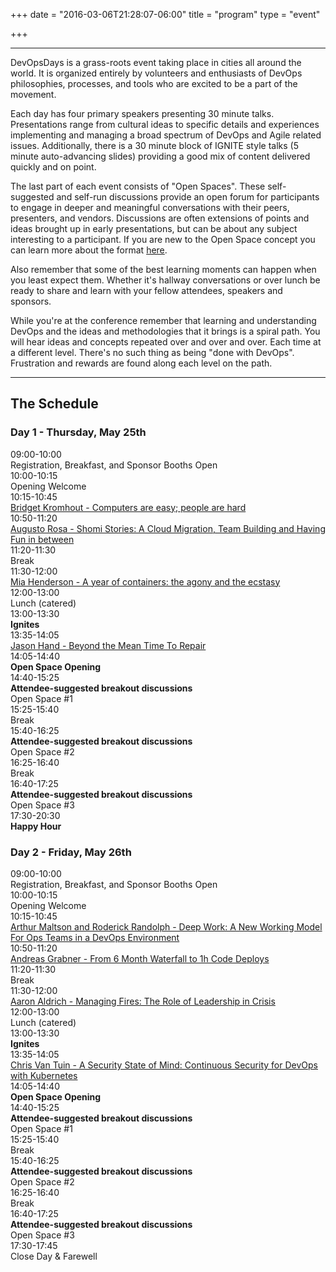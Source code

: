 +++
date = "2016-03-06T21:28:07-06:00"
title = "program"
type = "event"

+++

<hr />
<div><p>DevOpsDays is a grass-roots event taking place in cities all around the world. It is organized entirely by volunteers and enthusiasts of DevOps philosophies, processes, and tools who are excited to be a part of the movement.</p>

<p>Each day has four primary speakers presenting 30 minute talks. Presentations range from cultural ideas to specific details and experiences implementing and managing a broad spectrum of DevOps and Agile related issues. Additionally, there is a 30 minute block of IGNITE style talks (5 minute auto-advancing slides) providing a good mix of content delivered quickly and on point.</p>

<p>The last part of each event consists of "Open Spaces". These self-suggested and self-run discussions provide an open forum for participants to engage in deeper and meaningful conversations with their peers, presenters, and vendors. Discussions are often extensions of points and ideas brought up in early presentations, but can be about any subject interesting to a participant. If you are new to the Open Space concept you can learn more about the format <a href="/pages/open-space-format">here</a>.</p>

<p>Also remember that some of the best learning moments can happen when you least expect them. Whether it's hallway conversations or over lunch be ready to share and learn with your fellow attendees, speakers and sponsors.</p>

<p>While you're at the conference remember that learning and understanding DevOps and the ideas and methodologies that it brings is a spiral path. You will hear ideas and concepts repeated over and over and over. Each time at a different level. There's no such thing as being "done with DevOps". Frustration and rewards are found along each level on the path.</p></div>

<hr />

<div class = "row">
  <div class = "col-md-12 col-md-offset-4">
    <h2>The Schedule</h2>
  </div>
</div>

<div class = "row">
  <div class = "col-md-6">
    <div class = "row">
      <div class = "col-md-12">
        <h3>Day 1 - Thursday, May 25th</h3>
      </div>
    </div>
    <!-- this div is repeated for each timeslot -->
    <div class = "row">
      <div class = "col-md-4">
        <time>09:00-10:00</time>
      </div>
      <div class = "col-md-6 box">
        Registration, Breakfast, and Sponsor Booths Open
      </div>
    </div> <!-- end timeslot div -->
    <!-- this div is repeated for each timeslot -->
    <div class = "row">
      <div class = "col-md-4">
        <time>10:00-10:15</time>
      </div>
      <div class = "col-md-6 box">
        Opening Welcome
      </div>
    </div> <!-- end timeslot div -->
    <!-- this div is repeated for each timeslot -->
    <div class = "row">
      <div class = "col-md-4">
        <time>10:15-10:45</time>
      </div>
      <div class = "col-md-6 box">
        <a href="/events/2017-toronto/program/bridget-kromhout/">Bridget Kromhout - Computers are easy; people are hard</a>
      </div>
    </div> <!-- end timeslot div -->
    <!-- this div is repeated for each timeslot -->
    <div class = "row">
      <div class = "col-md-4">
        <time>10:50-11:20</time>
      </div>
      <div class = "col-md-6 box">
        <a href="/events/2017-toronto/program/augusto-rosa/">Augusto Rosa - Shomi Stories: A Cloud Migration, Team Building and Having Fun in between</a>
      </div>
    </div> <!-- end timeslot div -->
    <!-- this div is repeated for each timeslot -->
    <div class = "row">
      <div class = "col-md-4">
        <time>11:20-11:30</time>
      </div>
      <div class = "col-md-6 box">
        Break
      </div>
    </div> <!-- end timeslot div -->
    <!-- this div is repeated for each timeslot -->
    <div class = "row">
      <div class = "col-md-4">
        <time>11:30-12:00</time>
      </div>
      <div class = "col-md-6 box">
        <a href="/events/2017-toronto/program/mia-henderson/">Mia Henderson - A year of containers: the agony and the ecstasy</a>
      </div>
    </div> <!-- end timeslot div -->
    <!-- this div is repeated for each timeslot -->
    <div class = "row">
      <div class = "col-md-4">
        <time>12:00-13:00</time>
      </div>
      <div class = "col-md-6 box">
        Lunch (catered)
      </div>
    </div> <!-- end timeslot div -->
    <!-- this div is repeated for each timeslot -->
    <div class = "row">
      <div class = "col-md-4">
        <time>13:00-13:30</time>
      </div>
      <div class = "col-md-6 box">
        <strong>Ignites</strong>
      </div>
    </div> <!-- end timeslot div -->
    <!-- this div is repeated for each timeslot -->
    <div class = "row">
      <div class = "col-md-4">
        <time>13:35-14:05</time>
      </div>
      <div class = "col-md-6 box">
        <a href="/events/2017-toronto/program/jason-hand/">Jason Hand - Beyond the Mean Time To Repair</a>
      </div>
    </div> <!-- end timeslot div -->
    <!-- this div is repeated for each timeslot -->
    <div class = "row">
      <div class = "col-md-4">
        <time>14:05-14:40</time>
      </div>
      <div class = "col-md-6 box">
        <strong>Open Space Opening</strong><br />
      </div>
    </div> <!-- end timeslot div -->
    <!-- this div is repeated for each timeslot -->
    <div class = "row">
      <div class = "col-md-4">
        <time>14:40-15:25</time>
      </div>
      <div class = "col-md-6 box">
        <strong>Attendee-suggested breakout discussions</strong><br />
        Open Space #1
      </div>
    </div> <!-- end timeslot div -->
    <!-- this div is repeated for each timeslot -->
    <div class = "row">
      <div class = "col-md-4">
        <time>15:25-15:40</time>
      </div>
      <div class = "col-md-6 box">
        Break
      </div>
    </div> <!-- end timeslot div -->
    <!-- this div is repeated for each timeslot -->
    <div class = "row">
      <div class = "col-md-4">
        <time>15:40-16:25</time>
      </div>
      <div class = "col-md-6 box">
        <strong>Attendee-suggested breakout discussions</strong><br />
        Open Space #2
      </div>
    </div> <!-- end timeslot div -->
    <!-- this div is repeated for each timeslot -->
    <div class = "row">
      <div class = "col-md-4">
        <time>16:25-16:40</time>
      </div>
      <div class = "col-md-6 box">
        Break
      </div>
    </div> <!-- end timeslot div -->
    <!-- this div is repeated for each timeslot -->
    <div class = "row">
      <div class = "col-md-4">
        <time>16:40-17:25</time>
      </div>
      <div class = "col-md-6 box">
        <strong>Attendee-suggested breakout discussions</strong><br />
        Open Space #3
      </div>
    </div> <!-- end timeslot div -->
    <!-- this div is repeated for each timeslot -->
    <div class = "row">
      <div class = "col-md-4">
        <time>17:30-20:30</time>
      </div>
      <div class = "col-md-6 box">
        <strong>Happy Hour</strong>
      </div>
    </div> <!-- end timeslot div -->
  </div><!-- end day 1 -->



  <div class = "col-md-6">
    <div class = "row">
      <div class = "col-md-12">
        <h3>Day 2 - Friday, May 26th</h3>
      </div>
    </div>
    <!-- this div is repeated for each timeslot -->
    <div class = "row">
      <div class = "col-md-4">
        <time>09:00-10:00</time>
      </div>
      <div class = "col-md-6 box">
        Registration, Breakfast, and Sponsor Booths Open
      </div>
    </div> <!-- end timeslot div -->
    <!-- this div is repeated for each timeslot -->
    <div class = "row">
      <div class = "col-md-4">
        <time>10:00-10:15</time>
      </div>
      <div class = "col-md-6 box">
        Opening Welcome
      </div>
    </div> <!-- end timeslot div -->
    <!-- this div is repeated for each timeslot -->
    <div class = "row">
      <div class = "col-md-4">
        <time>10:15-10:45</time>
      </div>
      <div class = "col-md-6 box">
        <a href="/events/2017-toronto/program/arthur-maltson/">Arthur Maltson and Roderick Randolph - Deep Work: A New Working Model For Ops Teams in a DevOps Environment</a>
      </div>
    </div> <!-- end timeslot div -->
    <!-- this div is repeated for each timeslot -->
    <div class = "row">
      <div class = "col-md-4">
        <time>10:50-11:20</time>
      </div>
      <div class = "col-md-6 box">
        <a href="/events/2017-toronto/program/andreas-grabner/">Andreas Grabner - From 6 Month Waterfall to 1h Code Deploys</a>
      </div>
    </div> <!-- end timeslot div -->
    <!-- this div is repeated for each timeslot -->
    <div class = "row">
      <div class = "col-md-4">
        <time>11:20-11:30</time>
      </div>
      <div class = "col-md-6 box">
        Break
      </div>
    </div> <!-- end timeslot div -->
    <!-- this div is repeated for each timeslot -->
    <div class = "row">
      <div class = "col-md-4">
        <time>11:30-12:00</time>
      </div>
      <div class = "col-md-6 box">
        <a href="/events/2017-toronto/program/aaron-aldrich/">Aaron Aldrich - Managing Fires: The Role of Leadership in Crisis</a>
      </div>
    </div> <!-- end timeslot div -->
    <!-- this div is repeated for each timeslot -->
    <div class = "row">
      <div class = "col-md-4">
        <time>12:00-13:00</time>
      </div>
      <div class = "col-md-6 box">
        Lunch (catered)
      </div>
    </div> <!-- end timeslot div -->
    <!-- this div is repeated for each timeslot -->
    <div class = "row">
      <div class = "col-md-4">
        <time>13:00-13:30</time>
      </div>
      <div class = "col-md-6 box">
        <strong>Ignites</strong>
      </div>
    </div> <!-- end timeslot div -->
    <!-- this div is repeated for each timeslot -->
    <div class = "row">
      <div class = "col-md-4">
        <time>13:35-14:05</time>
      </div>
      <div class = "col-md-6 box">
        <a href="/events/2017-toronto/program/chris-van-tuin/">Chris Van Tuin - A Security State of Mind: Continuous Security for DevOps with Kubernetes</a>
      </div>
    </div> <!-- end timeslot div -->
    <!-- this div is repeated for each timeslot -->
    <div class = "row">
      <div class = "col-md-4">
        <time>14:05-14:40</time>
      </div>
      <div class = "col-md-6 box">
        <strong>Open Space Opening</strong><br />
      </div>
    </div> <!-- end timeslot div -->
    <!-- this div is repeated for each timeslot -->
    <div class = "row">
      <div class = "col-md-4">
        <time>14:40-15:25</time>
      </div>
      <div class = "col-md-6 box">
        <strong>Attendee-suggested breakout discussions</strong><br />
        Open Space #1
      </div>
    </div> <!-- end timeslot div -->
    <!-- this div is repeated for each timeslot -->
    <div class = "row">
      <div class = "col-md-4">
        <time>15:25-15:40</time>
      </div>
      <div class = "col-md-6 box">
        Break
      </div>
    </div> <!-- end timeslot div -->
    <!-- this div is repeated for each timeslot -->
    <div class = "row">
      <div class = "col-md-4">
        <time>15:40-16:25</time>
      </div>
      <div class = "col-md-6 box">
        <strong>Attendee-suggested breakout discussions</strong><br />
        Open Space #2
      </div>
    </div> <!-- end timeslot div -->
    <!-- this div is repeated for each timeslot -->
    <div class = "row">
      <div class = "col-md-4">
        <time>16:25-16:40</time>
      </div>
      <div class = "col-md-6 box">
        Break
      </div>
    </div> <!-- end timeslot div -->
    <!-- this div is repeated for each timeslot -->
    <div class = "row">
      <div class = "col-md-4">
        <time>16:40-17:25</time>
      </div>
      <div class = "col-md-6 box">
        <strong>Attendee-suggested breakout discussions</strong><br />
        Open Space #3
      </div>
    </div> <!-- end timeslot div -->
    <!-- this div is repeated for each timeslot -->
    <div class = "row">
      <div class = "col-md-4">
        <time>17:30-17:45</time>
      </div>
      <div class = "col-md-6 box">
        Close Day &amp; Farewell
      </div>
    </div> <!-- end timeslot div -->
  </div><!-- end day 2 -->
</div>
